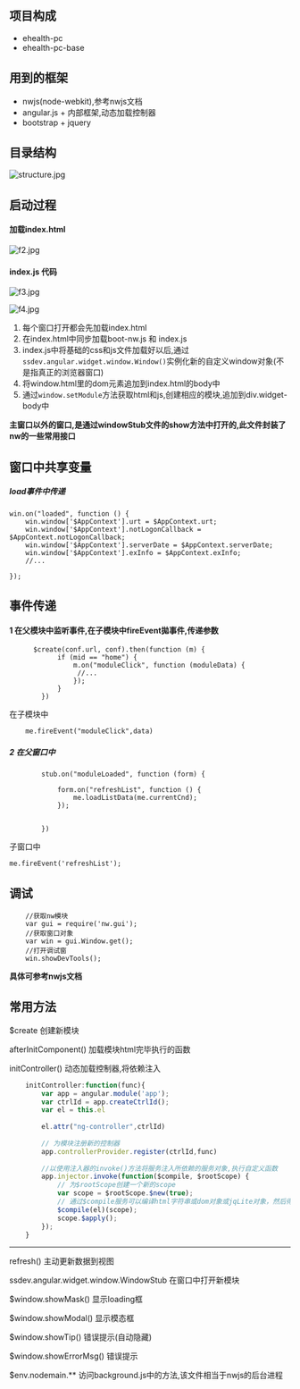 ## 项目构成

- ehealth-pc
- ehealth-pc-base 

## 用到的框架
- nwjs(node-webkit),参考nwjs文档
- angular.js + 内部框架,动态加载控制器
- bootstrap + jquery

## 目录结构

![structure.jpg](./images/structure.jpg "")

## 启动过程

#### 加载index.html
![f2.jpg](./images/f2.jpg "")

#### index.js 代码
![f3.jpg](./images/f3.jpg "")

![f4.jpg](./images/f4.jpg "")


1. 每个窗口打开都会先加载index.html
1. 在index.html中同步加载boot-nw.js 和 index.js
1. index.js中将基础的css和js文件加载好以后,通过`ssdev.angular.widget.window.Window()`实例化新的自定义window对象(不是指真正的浏览器窗口)
1. 将window.html里的dom元素追加到index.html的body中
1. 通过`window.setModule`方法获取html和js,创建相应的模块,追加到div.widget-body中


**主窗口以外的窗口,是通过windowStub文件的show方法中打开的,此文件封装了nw的一些常用接口**

## 窗口中共享变量

##### load事件中传递

    win.on("loaded", function () {
        win.window['$AppContext'].urt = $AppContext.urt;
        win.window['$AppContext'].notLogonCallback = $AppContext.notLogonCallback;
        win.window['$AppContext'].serverDate = $AppContext.serverDate;
        win.window['$AppContext'].exInfo = $AppContext.exInfo;
        //...
       
    });


## 事件传递

#### 1 在父模块中监听事件,在子模块中fireEvent拋事件,传递参数

          $create(conf.url, conf).then(function (m) { 
                if (mid == "home") {
                    m.on("moduleClick", function (moduleData) {
                     //...
                    });
                }
            })
            
在子模块中

        me.fireEvent("moduleClick",data)

##### 2 在父窗口中

            stub.on("moduleLoaded", function (form) {
        
				form.on("refreshList", function () {                   
                    me.loadListData(me.currentCnd);             
                });
				
         
            })
子窗口中

    me.fireEvent('refreshList');

## 调试
		//获取nw模块
		var gui = require('nw.gui');
		//获取窗口对象
		var win = gui.Window.get();
		//打开调试窗
		win.showDevTools();

**具体可参考nwjs文档**

## 常用方法

$create 创建新模块


afterInitComponent() 加载模块html完毕执行的函数

initController() 动态加载控制器,将依赖注入

```javascript
	initController:function(func){
		var app = angular.module('app');
		var ctrlId = app.createCtrlId();
		var el = this.el
		
		el.attr("ng-controller",ctrlId)
		
		// 为模块注册新的控制器
		app.controllerProvider.register(ctrlId,func)
		
		//以使用注入器的invoke()方法将服务注入所依赖的服务对象,执行自定义函数
		app.injector.invoke(function($compile, $rootScope) {
			// 为$rootScope创建一个新的scope
			var scope = $rootScope.$new(true);
			// 通过$compile服务可以编译html字符串或dom对象或jqLite对象，然后得到一个编译函数，再传入$scope，就会在当前作用域进行编译
		    $compile(el)(scope);
		    scope.$apply();
		});
	}
```

---



refresh() 主动更新数据到视图

ssdev.angular.widget.window.WindowStub 在窗口中打开新模块

$window.showMask() 显示loading框

$window.showModal() 显示模态框

$window.showTip() 错误提示(自动隐藏)

$window.showErrorMsg() 错误提示

$env.nodemain.** 访问background.js中的方法,该文件相当于nwjs的后台进程

